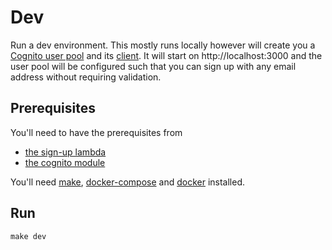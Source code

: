 # Dev

Run a dev environment. This mostly runs locally however will create you a [Cognito user pool](https://docs.aws.amazon.com/cognito/latest/developerguide/cognito-user-identity-pools.html) and its [client](https://docs.aws.amazon.com/cognito/latest/developerguide/user-pool-settings-client-apps.html). It will start on http://localhost:3000 and the user pool will be configured such that you can sign up with any email address without requiring validation.

## Prerequisites

You'll need to have the prerequisites from 
- [the sign-up lambda](cognito-sign-up/README.md#prerequisites)
- [the cognito module](../packages/services/auth-demo/iam/cognito/README.md#prerequisites)

You'll need [make](https://www.gnu.org/software/make/), [docker-compose](https://docs.docker.com/compose/install/) and [docker](https://docs.docker.com/install/) installed.

## Run

```make dev```
